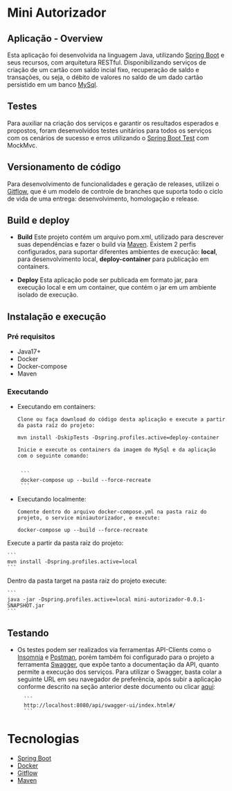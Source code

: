 # Mini Autorizador #


## Aplicação - Overview ##

Esta aplicação foi desenvolvida na linguagem Java, utilizando [Spring Boot](https://spring.io/projects/spring-boot) e seus recursos, com arquitetura RESTful. Disponibilizando serviços de criação de um cartão com saldo incial fixo, recuperação de saldo e transações, ou seja, o débito de valores no saldo de um dado cartão persistido em um banco [MySql](https://www.mysql.com/).

## Testes ##

  Para auxiliar na criação dos serviços e garantir os resultados esperados e propostos, foram desenvolvidos testes unitários para todos os serviços com os cenários de sucesso e erros utilizando o [Spring Boot Test](https://docs.spring.io/spring-boot/docs/1.5.2.RELEASE/reference/html/boot-features-testing.html) com MockMvc.

## Versionamento de código ##

  Para desenvolvimento de funcionalidades e geração de releases, utilizei o [Gitflow](https://github.com/nvie/gitflow), que é um modelo de controle de branches que suporta todo o ciclo de vida de uma entrega: desenvolvimento, homologação e release.

##  Build e deploy ##

* **Build** Este projeto contém um arquivo pom.xml, utilizado para descrever suas dependências e fazer o build via [Maven](https://maven.apache.org/).
  Existem 2 perfis configurados, para suportar diferentes ambientes de execução: **local**, para desenvolvimento local, **deploy-container** para publicação em containers.
  
* **Deploy** Esta aplicação pode ser publicada em formato jar, para execução local e em um container, que contém o jar em um ambiente isolado de execução.

##  Instalação e execução ##

### Pré requisitos ###
   
   *  Java17+
   *  Docker
   *  Docker-compose
   *  Maven

   
### Executando 
  
  - Executando em containers:
  	
  		Clone ou faça download do código desta aplicação e execute a partir da pasta raíz do projeto:
	
	```
	mvn install -DskipTests -Dspring.profiles.active=deploy-container
	```
	
  	    Inicie e execute os containers da imagem do MySql e da aplicação com o seguinte comando:
  	 

	 	 ```	
		 docker-compose up --build --force-recreate
		 ```
	 
  - Executando localmente:
  		
  		Comente dentro do arquivo docker-compose.yml na pasta raiz do projeto, o service miniautorizador, e execute:
	
	```
	docker-compose up --build --force-recreate
	```

Execute a partir da pasta raiz do projeto:
	
	```
	mvn install -Dspring.profiles.active=local
	```

Dentro da pasta target na pasta raiz do projeto execute:
	
	```
	java -jar -Dspring.profiles.active=local mini-autorizador-0.0.1-SNAPSHOT.jar
	```


##  Testando ##

- Os testes podem ser realizados via ferramentas API-Clients como o [Insomnia](https://insomnia.rest/download) e [Postman](https://www.postman.com/), porém também foi configurado para o projeto a ferramenta [Swagger](https://swagger.io/), que expõe tanto a documentação da API, quanto permite a execução dos serviços.
 Para utilizar o Swagger, basta colar a seguinte URL em seu navegador de preferência, após subir a aplicação conforme descrito na seção anterior deste documento ou clicar [aqui](http://localhost:8080/api/swagger-ui/index.html#/):
		
		```
		http://localhost:8080/api/swagger-ui/index.html#/
		```

# Tecnologias ##

-  [Spring Boot](https://spring.io/projects/spring-boot)
-  [Docker](https://www.docker.com/)
-  [Gitflow](https://github.com/nvie/gitflow)
-  [Maven](https://maven.apache.org/)